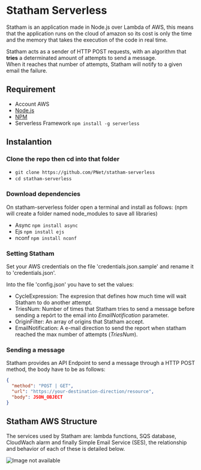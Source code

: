 # Statham Serverless

Statham is an application made in Node.js over Lambda of AWS, this means that the application runs on the cloud of amazon so its cost is only the time and the memory that takes the execution of the code in real time.

Statham acts as a sender of HTTP POST requests, with an algorithm that **tries** a determinated amount of attempts to send a message.  
When it reaches that number of attempts, Statham will notify to a given email the failure.

## Requirement

- Account AWS
- [Node.js](https://nodejs.org/en/)
- [NPM](https://docs.npmjs.com/cli/install)
- Serverless Framework ```npm install -g serverless```

## Instalantion

### Clone the repo then cd into that folder

* ```git clone https://github.com/PNet/statham-serverless```
* ```cd statham-serverless```

### Download dependencies

On statham-serverless folder open a terminal and install as follows: (npm will create a folder named node_modules to save all libraries)

- Async ```npm install async```
- Ejs ```npm install ejs```
- nconf ```npm install nconf```

### Setting Statham

Set your AWS credentials on the file 'credentials.json.sample' and rename it to 'credentials.json'.

Into the file 'config.json' you have to set the values:
* CycleExpression: The expresion that defines how much time will wait Statham to do another attempt.
* TriesNum: Number of times that Statham tries to send a message before sending a repórt to the email into *EmailNotification* parameter.
* OriginFilter: An array of origins that Statham accept.
* EmailNotification: A e-mail direction to send the report when statham reached the max number of attempts (*TriesNum*).

### Sending a message

Statham provides an API Endpoint to send a message through a HTTP POST method, the body have to be as follows:

```json
{
  "method": "POST | GET",
  "url": "https://your-destination-direction/resource",
  "body": JSON_OBJECT
}
```
## Statham AWS Structure

The services used by Statham are: lambda functions, SQS database, CloudWach alarm and finally Simple Email Service (SES), the relationship and behavior of each of these is detailed below.

![Image not available](https://s3-us-west-2.amazonaws.com/statham-img/DIAGRAMA+STATHAM.png)


